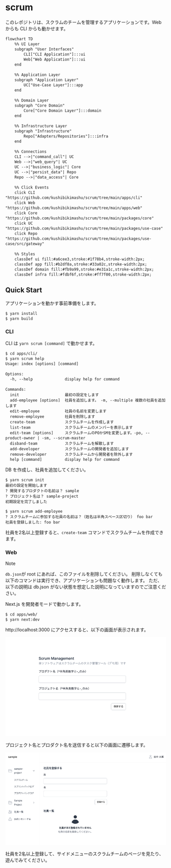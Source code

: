 # scrum
このレポジトリは、スクラムのチームを管理するアプリケーションです。Web からも CLI からも動かせます。

```mermaid
flowchart TD
    %% UI Layer
    subgraph "User Interfaces"
        CLI["CLI Application"]:::ui
        Web["Web Application"]:::ui
    end

    %% Application Layer
    subgraph "Application Layer"
        UC["Use-Case Layer"]:::app
    end

    %% Domain Layer
    subgraph "Core Domain"
        Core["Core Domain Layer"]:::domain
    end

    %% Infrastructure Layer
    subgraph "Infrastructure"
        Repo["Adapters/Repositories"]:::infra
    end

    %% Connections
    CLI -->|"command_call"| UC
    Web -->|"web_query"| UC
    UC -->|"business_logic"| Core
    UC -->|"persist_data"| Repo
    Repo -->|"data_access"| Core

    %% Click Events
    click CLI "https://github.com/kushibikimashu/scrum/tree/main/apps/cli"
    click Web "https://github.com/kushibikimashu/scrum/tree/main/apps/web"
    click Core "https://github.com/kushibikimashu/scrum/tree/main/packages/core"
    click UC "https://github.com/kushibikimashu/scrum/tree/main/packages/use-case"
    click Repo "https://github.com/kushibikimashu/scrum/tree/main/packages/use-case/src/gateway"

    %% Styles
    classDef ui fill:#a6cee3,stroke:#1f78b4,stroke-width:2px;
    classDef app fill:#b2df8a,stroke:#33a02c,stroke-width:2px;
    classDef domain fill:#fb9a99,stroke:#e31a1c,stroke-width:2px;
    classDef infra fill:#fdbf6f,stroke:#ff7f00,stroke-width:2px;
```

## Quick Start
アプリケーションを動かす事前準備をします。

```
$ yarn install
$ yarn build
```

### CLI

CLI は `yarn scrum [command]` で動かせます。

```
$ cd apps/cli/
$ yarn scrum help
Usage: index [options] [command]

Options:
  -h, --help              display help for command

Commands:
  init                    最初の設定をします
  add-employee [options]  社員を追加します。 -m, --multiple 複数の社員を追加します
  edit-employee           社員の名前を変更します
  remove-employee         社員を削除します
  create-team             スクラムチームを作成します
  list-team               スクラムチームのメンバーを表示します
  edit-team [options]     スクラムチームのPOかSMを変更します。-po, --product-owner | -sm, --scrum-master
  disband-team            スクラムチームを解散します
  add-developer           スクラムチームの開発者を追加します
  remove-developer        スクラムチームから開発者を除外します
  help [command]          display help for command
```

DB を作成し、社員を追加してください。

```
$ yarn scrum init
最初の設定を開始します
? 開発するプロダクトの名前は？ sample
? プロジェクト名は？ sample-project
初期設定を完了しました
```

```
$ yarn scrum add-employee
? スクラムチームに参加する社員の名前は？（姓名は半角スペース区切り） foo bar
社員を登録しました: foo bar
```

社員を2名以上登録すると、`create-team` コマンドでスクラムチームを作成できます。

### Web

> [!NOTE]  
> `db.json`が root にあれば、このファイルを削除してください。
> 削除しなくても以下のコマンドは実行でき、アプリケーションも問題なく動作します。
> ただ、以下の説明は db.json がない状態を想定した説明になっていますのでご注意ください。

Next.js を開発者モードで動かします。

```
$ cd apps/web/
$ yarn next:dev
```

http://localhost:3000 にアクセスすると、以下の画面が表示されます。

![image](./docs/top-page.png)

プロジェクト名とプロダクト名を送信すると以下の画面に遷移します。

![image](./docs/employee-page.png)

社員を2名以上登録して、サイドメニューのスクラムチームのページを見たり、遊んでみてください。
